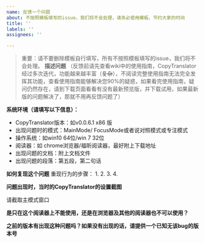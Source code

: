 ```yaml
---
name: 反馈一个问题
about: 不按照模板填写的issue，我们将不会处理，请务必使用模板，节约大家的时间
title: ''
labels: ''
assignees: ''

---
```


>重要：请不要删除模板自行填写，所有不按照模板填写的issue，我们将不会处理。
**描述问题**
（反馈前请先查看wiki中的使用指南，CopyTranslator经过多次迭代，功能越来越丰富（~~复杂~~），不阅读完整使用指南无法完全发挥其功能，查看使用指南能够解决您90%的疑惑，如果看完使用指南，疑问仍然存在，请到下载页面看看有没有最新预览版，并下载试用，如果最新版的问题解决了，那就不用再反馈问题了）

**系统环境（请填写以下信息）：**
 - CopyTranslator版本：如v0.0.6.1 x86 版
 - 出现问题时的模式：MainMode/ FocusMode或者说对照模式或专注模式
 - 操作系统：如win10 64位/win 7 32位
 - 阅读器：如 chrome浏览器/福昕阅读器，最好附上下载地址
 - 出现问题的文档：附上文档文件
 - 出现问题的段落：第五段，第二句话

**如何复现这个问题**
重现行为的步骤：
1. 
2. 
3. 
4. 

**问题出现时，当时的CopyTranslator的设置截图**

请截取主模式窗口


**是只在这个阅读器上不能使用，还是在浏览器及其他的阅读器也不可以使用？**


**之前的版本有出现这种问题吗？如果没有出现的话，请提供一个已知无该bug的版本号**
